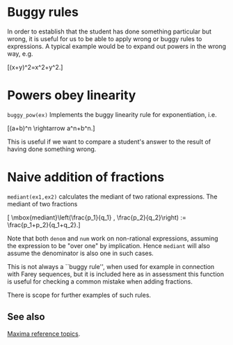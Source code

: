 # Buggy rules #

In order to establish that the student has done something
particular but wrong, it is useful for us to be able to apply
wrong or buggy rules to expressions.  A typical example would
be to expand out powers in the wrong way, e.g.

\[(x+y)^2=x^2+y^2.\]

# Powers obey linearity

`buggy_pow(ex)` Implements the buggy linearity rule for exponentiation, i.e.

\[(a+b)^n \rightarrow a^n+b^n.\]

This is  useful if we want to compare a student's answer to the result  of having done something wrong.

# Naive addition of fractions

`mediant(ex1,ex2)` calculates the mediant of two rational expressions.
The mediant of two fractions

\[ \mbox{mediant}\left(\frac{p_1}{q_1} , \frac{p_2}{q_2}\right)
:= \frac{p_1+p_2}{q_1+q_2}.\]

Note that both `denom` and `num` work on non-rational expressions, assuming the expression to be "over one" by implication.  Hence `mediant` will also assume the denominator is also one in such cases.

This is not always a ``buggy rule'', when used for example in connection with Farey sequences, but it is included here as in assessment this function is useful for checking a common mistake when adding fractions.


There is scope for further examples of such rules.

## See also

[Maxima reference topics](index.md#reference).
